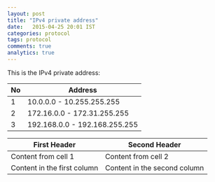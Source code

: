 ```yaml
---
layout: post
title: "IPv4 private address"
date:   2015-04-25 20:01 IST
categories: protocol
tags: protocol
comments: true
analytics: true
---
```


This is the IPv4 private address:

 No |  Address     		            
----|---------------------------
1| 10.0.0.0    - 10.255.255.255  
2| 172.16.0.0  - 172.31.255.255  
3| 192.168.0.0 - 192.168.255.255

First Header | Second Header
------------ | -------------
Content from cell 1 | Content from cell 2
Content in the first column | Content in the second column
